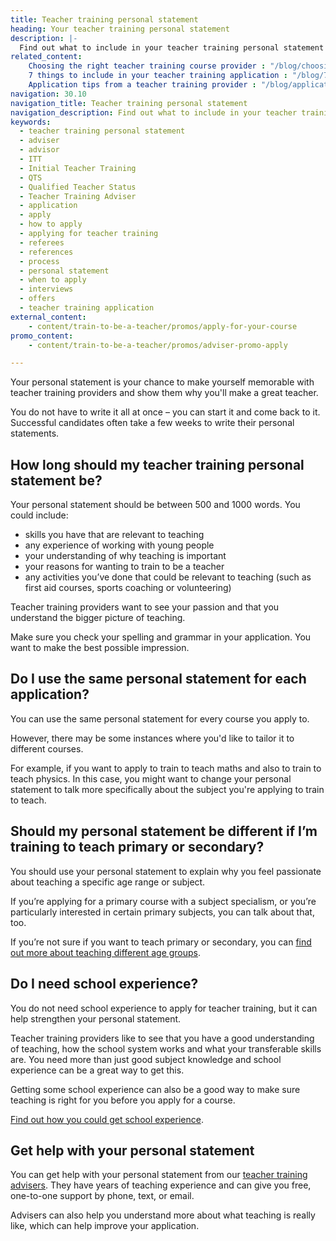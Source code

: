 ```yaml
---
title: Teacher training personal statement
heading: Your teacher training personal statement
description: |-
  Find out what to include in your teacher training personal statement when you apply for a course leading to qualified teacher status (QTS) or a PGCE.
related_content:
    Choosing the right teacher training course provider : "/blog/choosing-the-right-teacher-training-course-provider"
    7 things to include in your teacher training application : "/blog/7-things-to-include-in-your-teacher-training-application"
    Application tips from a teacher training provider : "/blog/application-tips-from-a-teacher-training-provider"
navigation: 30.10
navigation_title: Teacher training personal statement
navigation_description: Find out what to include in your teacher training personal statement.
keywords:
  - teacher training personal statement
  - adviser
  - advisor
  - ITT
  - Initial Teacher Training
  - QTS
  - Qualified Teacher Status
  - Teacher Training Adviser
  - application
  - apply
  - how to apply
  - applying for teacher training
  - referees
  - references
  - process
  - personal statement
  - when to apply
  - interviews
  - offers
  - teacher training application
external_content:
    - content/train-to-be-a-teacher/promos/apply-for-your-course
promo_content:
    - content/train-to-be-a-teacher/promos/adviser-promo-apply

---
```



Your personal statement is your chance to make yourself memorable with teacher training providers and show them why you'll make a great teacher.

You do not have to write it all at once – you can start it and come back to it. Successful candidates often take a few weeks to write their personal statements.

## How long should my teacher training personal statement be? 

Your personal statement should be between 500 and 1000 words. You could include: 

* skills you have that are relevant to teaching 
* any experience of working with young people 
* your understanding of why teaching is important 
* your reasons for wanting to train to be a teacher 
* any activities you’ve done that could be relevant to teaching (such as first aid courses, sports coaching or volunteering) 

Teacher training providers want to see your passion and that you understand the bigger picture of teaching.

Make sure you check your spelling and grammar in your application. You want to make the best possible impression.

## Do I use the same personal statement for each application?

You can use the same personal statement for every course you apply to.

However, there may be some instances where you'd like to tailor it to different courses.

For example, if you want to apply to train to teach maths and also to train to teach physics. In this case, you might want to change your personal statement to talk more specifically about the subject you're applying to train to teach.

## Should my personal statement be different if I’m training to teach primary or secondary? 

You should use your personal statement to explain why you feel passionate about teaching a specific age range or subject. 

If you’re applying for a primary course with a subject specialism, or you’re particularly interested in certain primary subjects, you can talk about that, too. 

If you’re not sure if you want to teach primary or secondary, you can [find out more about teaching different age groups](/train-to-be-a-teacher/who-do-you-want-to-teach). 

## Do I need school experience? 

You do not need school experience to apply for teacher training, but it can help strengthen your personal statement. 

Teacher training providers like to see that you have a good understanding of teaching, how the school system works and what your transferable skills are. You need more than just good subject knowledge and school experience can be a great way to get this. 

Getting some school experience can also be a good way to make sure teaching is right for you before you apply for a course. 

[Find out how you could get school experience](/train-to-be-a-teacher/get-school-experience). 

## Get help with your personal statement 

You can get help with your personal statement from our [teacher training advisers](/teacher-training-advisers). They have years of teaching experience and can give you free, one-to-one support by phone, text, or email. 

Advisers can also help you understand more about what teaching is really like, which can help improve your application. 
